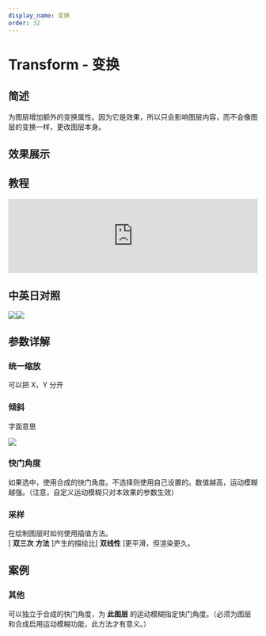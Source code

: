 ```yaml
---
display_name: 变换
order: 32
---
```


# Transform - 变换

## 简述

为图层增加额外的变换属性。因为它是效果，所以只会影响图层内容，而不会像图层的变换一样，更改图层本身。

## 效果展示

## 教程

<iframe src="https://player.bilibili.com/player.html?bvid=BV1e34y1X7Vj&page=11&high_quality=1" width="100%" allowfullscreen="allowfullscreen" frameborder="0"></iframe>

## 中英日对照

![](https://mir.yuelili.com/user/AE/effects/AE-Effects-Distort-Transform.png)![](https://mir.yuelili.com/user/AE/effects/AE-Effects-Distort-Transform_cn.png)

## 参数详解

### 统一缩放

可以把 X，Y 分开

### 倾斜

字面意思

![](https://cdn.yuelili.com/20211224154336.png)

### 快门角度

如果选中，使用合成的快门角度。不选择则使用自己设置的。数值越高，运动模糊越强。（注意，自定义运动模糊只对本效果的参数生效）

### 采样

在绘制图层时如何使用插值方法。  
[ **双三次** **方法** ]产生的描绘比[ **双线性** ]更平滑，但渲染更久。

## 案例

### 其他

可以独立于合成的快门角度，为 **此图层** 的运动模糊指定快门角度。（必须为图层和合成启用运动模糊功能，此方法才有意义。）
